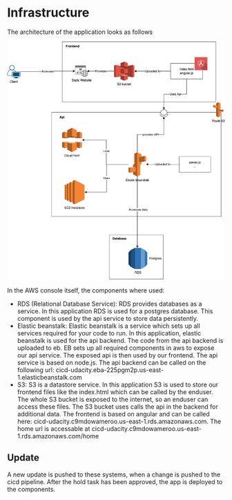 # Infrastructure

The architecture of the application looks as follows

![infrastructure](../screenshots/Architecture.png)

In the AWS console itself, the components where used:

-   RDS (Relational Database Service): RDS provides databases as a service. In this application RDS is used for a postgres database. This component is used by the api service to store data persistently.
-   Elastic beanstalk: Elastic beanstalk is a service which sets up all services required for your code to run. In this application, elastic beanstalk is used for the api backend. The code from the api backend is uploaded to eb. EB sets up all required components in aws to expose our api service. The exposed api is then used by our frontend. The api service is based on node.js. The api backend can be called on the following url: cicd-udacity.eba-225pgm2p.us-east-1.elasticbeanstalk.com
-   S3: S3 is a datastore service. In this application S3 is used to store our frontend files like the index.html which can be called by the enduser. The whole S3 bucket is exposed to the internet, so an enduser can access these files. The S3 bucket uses calls the api in the backend for additional data. The frontend is based on angular and can be called here: cicd-udacity.c9mdowameroo.us-east-1.rds.amazonaws.com. The home url is accessable at cicd-udacity.c9mdowameroo.us-east-1.rds.amazonaws.com/home

## Update

A new update is pushed to these systems, when a change is pushed to the cicd pipeline.
After the hold task has been approved, the app is deployed to the components.
